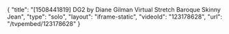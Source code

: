 {
    "title": "[1508441819] DG2 by Diane Gilman Virtual Stretch Baroque Skinny Jean",
    "type": "solo",
    "layout": "iframe-static",
    "videoId": "123178628",
    "url": "\/tvpembed\/123178628"
}